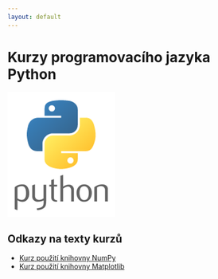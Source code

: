 ```yaml
---
layout: default
---
```

# Kurzy programovacího jazyka Python

![python.png](./python.png)

## Odkazy na texty kurzů

* [Kurz použití knihovny NumPy](numpy/numpy_in_action.html)
* [Kurz použití knihovny Matplotlib](matplotlib/matplotlib_in_action.html)
